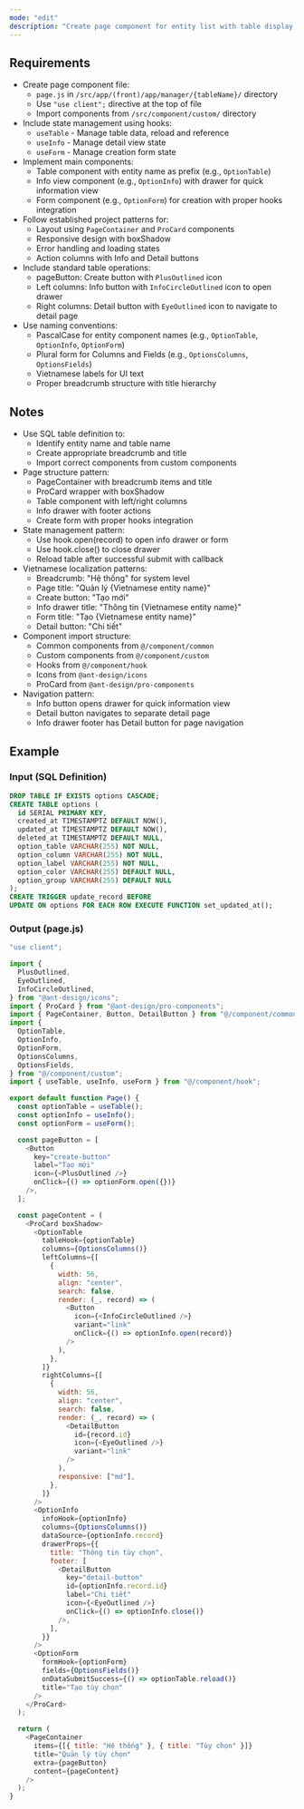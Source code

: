 ```yaml
---
mode: "edit"
description: "Create page component for entity list with table display, create form, view information and detail link functionality."
---
```


## Requirements

- Create page component file:
  - `page.js` in `/src/app/(front)/app/manager/{tableName}/` directory
  - Use `"use client";` directive at the top of file
  - Import components from `/src/component/custom/` directory
- Include state management using hooks:
  - `useTable` - Manage table data, reload and reference
  - `useInfo` - Manage detail view state
  - `useForm` - Manage creation form state
- Implement main components:
  - Table component with entity name as prefix (e.g., `OptionTable`)
  - Info view component (e.g., `OptionInfo`) with drawer for quick information view
  - Form component (e.g., `OptionForm`) for creation with proper hooks integration
- Follow established project patterns for:
  - Layout using `PageContainer` and `ProCard` components
  - Responsive design with boxShadow
  - Error handling and loading states
  - Action columns with Info and Detail buttons
- Include standard table operations:
  - pageButton: Create button with `PlusOutlined` icon
  - Left columns: Info button with `InfoCircleOutlined` icon to open drawer
  - Right columns: Detail button with `EyeOutlined` icon to navigate to detail page
- Use naming conventions:
  - PascalCase for entity component names (e.g., `OptionTable`, `OptionInfo`, `OptionForm`)
  - Plural form for Columns and Fields (e.g., `OptionsColumns`, `OptionsFields`)
  - Vietnamese labels for UI text
  - Proper breadcrumb structure with title hierarchy

## Notes

- Use SQL table definition to:
  - Identify entity name and table name
  - Create appropriate breadcrumb and title
  - Import correct components from custom components
- Page structure pattern:
  - PageContainer with breadcrumb items and title
  - ProCard wrapper with boxShadow
  - Table component with left/right columns
  - Info drawer with footer actions
  - Create form with proper hooks integration
- State management pattern:
  - Use hook.open(record) to open info drawer or form
  - Use hook.close() to close drawer
  - Reload table after successful submit with callback
- Vietnamese localization patterns:
  - Breadcrumb: "Hệ thống" for system level
  - Page title: "Quản lý {Vietnamese entity name}"
  - Create button: "Tạo mới"
  - Info drawer title: "Thông tin {Vietnamese entity name}"
  - Form title: "Tạo {Vietnamese entity name}"
  - Detail button: "Chi tiết"
- Component import structure:
  - Common components from `@/component/common`
  - Custom components from `@/component/custom`
  - Hooks from `@/component/hook`
  - Icons from `@ant-design/icons`
  - ProCard from `@ant-design/pro-components`
- Navigation pattern:
  - Info button opens drawer for quick information view
  - Detail button navigates to separate detail page
  - Info drawer footer has Detail button for page navigation

## Example

### Input (SQL Definition)

```sql
DROP TABLE IF EXISTS options CASCADE;
CREATE TABLE options (
  id SERIAL PRIMARY KEY,
  created_at TIMESTAMPTZ DEFAULT NOW(),
  updated_at TIMESTAMPTZ DEFAULT NOW(),
  deleted_at TIMESTAMPTZ DEFAULT NULL,
  option_table VARCHAR(255) NOT NULL,
  option_column VARCHAR(255) NOT NULL,
  option_label VARCHAR(255) NOT NULL,
  option_color VARCHAR(255) DEFAULT NULL,
  option_group VARCHAR(255) DEFAULT NULL
);
CREATE TRIGGER update_record BEFORE
UPDATE ON options FOR EACH ROW EXECUTE FUNCTION set_updated_at();
```

### Output (page.js)

```javascript
"use client";

import {
  PlusOutlined,
  EyeOutlined,
  InfoCircleOutlined,
} from "@ant-design/icons";
import { ProCard } from "@ant-design/pro-components";
import { PageContainer, Button, DetailButton } from "@/component/common";
import {
  OptionTable,
  OptionInfo,
  OptionForm,
  OptionsColumns,
  OptionsFields,
} from "@/component/custom";
import { useTable, useInfo, useForm } from "@/component/hook";

export default function Page() {
  const optionTable = useTable();
  const optionInfo = useInfo();
  const optionForm = useForm();

  const pageButton = [
    <Button
      key="create-button"
      label="Tạo mới"
      icon={<PlusOutlined />}
      onClick={() => optionForm.open({})}
    />,
  ];

  const pageContent = (
    <ProCard boxShadow>
      <OptionTable
        tableHook={optionTable}
        columns={OptionsColumns()}
        leftColumns={[
          {
            width: 56,
            align: "center",
            search: false,
            render: (_, record) => (
              <Button
                icon={<InfoCircleOutlined />}
                variant="link"
                onClick={() => optionInfo.open(record)}
              />
            ),
          },
        ]}
        rightColumns={[
          {
            width: 56,
            align: "center",
            search: false,
            render: (_, record) => (
              <DetailButton
                id={record.id}
                icon={<EyeOutlined />}
                variant="link"
              />
            ),
            responsive: ["md"],
          },
        ]}
      />
      <OptionInfo
        infoHook={optionInfo}
        columns={OptionsColumns()}
        dataSource={optionInfo.record}
        drawerProps={{
          title: "Thông tin tùy chọn",
          footer: [
            <DetailButton
              key="detail-button"
              id={optionInfo.record.id}
              label="Chi tiết"
              icon={<EyeOutlined />}
              onClick={() => optionInfo.close()}
            />,
          ],
        }}
      />
      <OptionForm
        formHook={optionForm}
        fields={OptionsFields()}
        onDataSubmitSuccess={() => optionTable.reload()}
        title="Tạo tùy chọn"
      />
    </ProCard>
  );

  return (
    <PageContainer
      items={[{ title: "Hệ thống" }, { title: "Tùy chọn" }]}
      title="Quản lý tùy chọn"
      extra={pageButton}
      content={pageContent}
    />
  );
}
```

